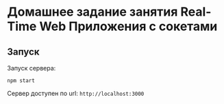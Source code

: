# Домашнее задание занятия Real-Time Web Приложения с сокетами

## Запуск

Запуск сервера:
```
npm start
```
Сервер доступен по url: `http://localhost:3000`
